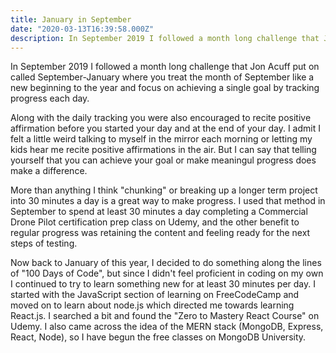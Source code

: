 ```yaml
---
title: January in September
date: "2020-03-13T16:39:58.000Z"
description: In September 2019 I followed a month long challenge that Jon Acuff put on called September-January where you treat the month on September like a new beginning to the year and focus on achieving a single goal by tracking progress each day.
---
```


In September 2019 I followed a month long challenge that Jon Acuff put on called September-January where you treat the month of September like a new beginning to the year and focus on achieving a single goal by tracking progress each day.

Along with the daily tracking you were also encouraged to recite positive affirmation before you started your day and at the end of your day. I admit I felt a little weird talking to myself in the mirror each morning or letting my kids hear me recite positive affirmations in the air. But I can say that telling yourself that you can achieve your goal or make meaningul progress does make a difference.

More than anything I think "chunking" or breaking up a longer term project into 30 minutes a day is a great way to make progress. I used that method in September to spend at least 30 minutes a day completing a Commercial Drone Pilot certification prep class on Udemy, and the other benefit to regular progress was retaining the content and feeling ready for the next steps of testing.

Now back to January of this year, I decided to do something along the lines of "100 Days of Code", but since I didn't feel proficient in coding on my own I continued to try to learn something new for at least 30 minutes per day. I started with the JavaScript section of learning on FreeCodeCamp and moved on to learn about node.js which directed me towards learning React.js. I searched a bit and found the "Zero to Mastery React Course" on Udemy. I also came across the idea of the MERN stack (MongoDB, Express, React, Node), so I have begun the free classes on MongoDB University.
